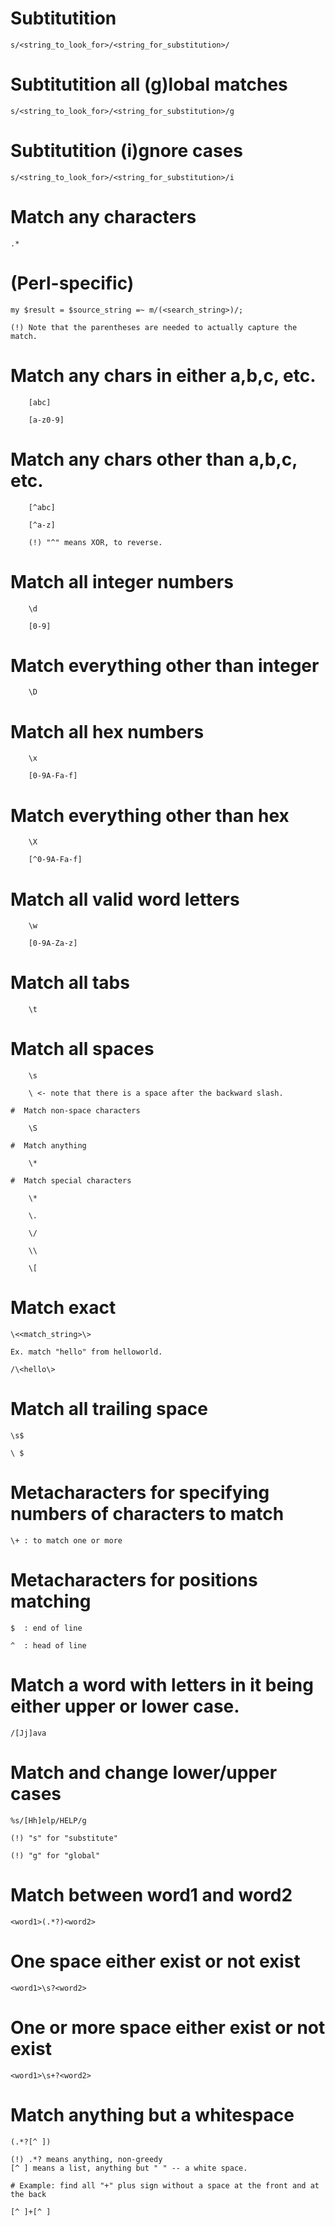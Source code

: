 # Subtitutition
	
	s/<string_to_look_for>/<string_for_substitution>/
	
# Subtitutition all (g)lobal matches 
	
	s/<string_to_look_for>/<string_for_substitution>/g

# Subtitutition (i)gnore cases
	
	s/<string_to_look_for>/<string_for_substitution>/i

# Match any characters
	
	.*

# (Perl-specific)

	my $result = $source_string =~ m/(<search_string>)/;

	(!) Note that the parentheses are needed to actually capture the match.

# Match any chars in either a,b,c, etc.

		[abc]

		[a-z0-9]

# Match any chars other than a,b,c, etc.

		[^abc]

		[^a-z]

		(!) "^" means XOR, to reverse.

#  Match all integer numbers

		\d

		[0-9]

#  Match everything other than integer

		\D

#  Match all hex numbers

		\x

		[0-9A-Fa-f]

#  Match everything other than hex

		\X

		[^0-9A-Fa-f]

#  Match all valid word letters

		\w

		[0-9A-Za-z]

#  Match all tabs

		\t

#  Match all spaces

		\s

		\ <- note that there is a space after the backward slash.

	#  Match non-space characters

		\S

	#  Match anything

		\*

	#  Match special characters

		\*

		\.

		\/

		\\

		\[

# Match exact

	\<<match_string>\>
	
	Ex. match "hello" from helloworld.

	/\<hello\>

# Match all trailing space

	\s$

	\ $

# Metacharacters for specifying numbers of characters to match

	\+ : to match one or more

# Metacharacters for positions matching

	$  : end of line

	^  : head of line

# Match a word with letters in it being either upper or lower case. 

	/[Jj]ava

# Match and change lower/upper cases

	%s/[Hh]elp/HELP/g

	(!) "s" for "substitute"

	(!) "g" for "global"

# Match between word1 and word2

	<word1>(.*?)<word2>

# One space either exist or not exist

	<word1>\s?<word2>

# One or more space either exist or not exist

	<word1>\s+?<word2>

# Match anything but a whitespace

	(.*?[^ ])

	(!) .*? means anything, non-greedy
	[^ ] means a list, anything but " " -- a white space.

	# Example: find all "+" plus sign without a space at the front and at the back

	[^ ]+[^ ]


